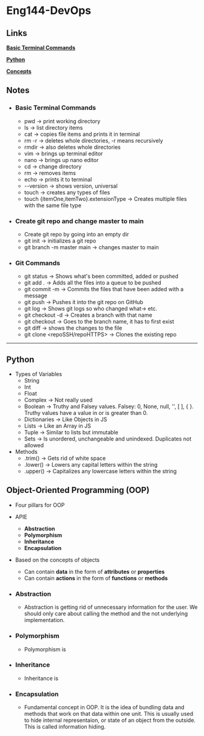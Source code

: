 # Eng144-DevOps

## Links

**[Basic Terminal Commands](./notes/terminal.md)**

**[Python](./notes/python.md)**

**[Concepts](./notes/concepts.md)**

## Notes

- ### Basic Terminal Commands

  - pwd -> print working directory
  - ls -> list directory items
  - cat -> copies file items and prints it in terminal
  - rm -r -> deletes whole directories, -r means recursively
  - rmdir -> also deletes whole directories
  - vim -> brings up terminal editor
  - nano -> brings up nano editor
  - cd -> change directory
  - rm -> removes items
  - echo -> prints it to terminal
  - --version -> shows version, universal
  - touch -> creates any types of files
  - touch {itemOne,itemTwo}.extensionType -> Creates multiple files with the same file type

- ### Create git repo and change master to main

  - Create git repo by going into an empty dir
  - git init -> initializes a git repo
  - git branch -m master main -> changes master to main

- ### Git Commands

  - git status -> Shows what's been committed, added or pushed
  - git add . -> Adds all the files into a queue to be pushed
  - git commit -m -> Commits the files that have been added with a message
  - git push -> Pushes it into the git repo on GitHub
  - git log -> Shows git logs so who changed what-> etc.
  - git checkout -d <insertNameHere> -> Creates a branch with that name
  - git checkout <branchName> -> Goes to the branch name, it has to first exist
  - git diff -> shows the changes to the file
  - git clone <repoSSH/repoHTTPS> -> Clones the existing repo

---

## Python

- Types of Variables
  - String
  - Int
  - Float
  - Complex -> Not really used
  - Boolean -> Truthy and Falsey values. Falsey: 0, None, null, '', [ ], { }. Truthy values have a value in or is greater than 0.
  - Dictionaries -> Like Objects in JS
  - Lists -> Like an Array in JS
  - Tuple -> Similar to lists but immutable
  - Sets -> Is unordered, unchangeable and unindexed. Duplicates not allowed
- Methods
  - .trim() -> Gets rid of white space
  - .lower() -> Lowers any capital letters within the string
  - .upper() -> Capitalizes any lowercase letters within the string

## Object-Oriented Programming (OOP)

  - Four pillars for OOP
  - APIE
    - **Abstraction**
    - **Polymorphism**
    - **Inheritance**
    - **Encapsulation**
  - Based on the concepts of objects
    - Can contain **data** in the form of **attributes** or **properties**
    - Can contain **actions** in the form of **functions** or **methods**

- ### **Abstraction**

  - Abstraction is getting rid of unnecessary information for the user. We should only care about calling the method and the not underlying implementation.
  
- ### **Polymorphism**

  - Polymorphism is 

- ### **Inheritance**

  - Inheritance is 

- ### **Encapsulation**
  
  - Fundamental concept in OOP. It is the idea of bundling data and methods that work on that data within one unit. This is usually used to hide internal representaion, or state of an object from the outside. This is called information hiding.

